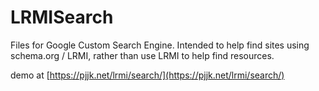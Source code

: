 # LRMISearch
Files for Google Custom Search Engine. Intended to help find sites using schema.org / LRMI, rather than use LRMI to help find resources.

demo at [https://pjjk.net/lrmi/search/](https://pjjk.net/lrmi/search/)
